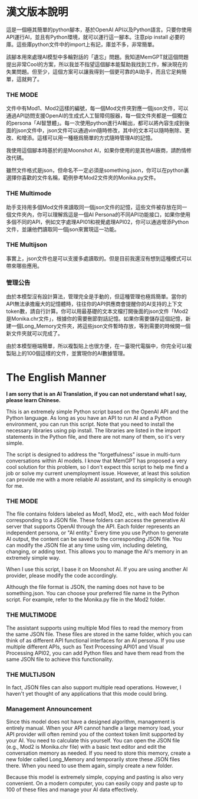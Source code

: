 # 漢文版本說明
這是一個極其簡單的python腳本，基於OpenAI API以及Python語言。只要你使用API運行AI，並且有Python環境，就可以運行這一腳本。注意pip install 必要的庫。這些庫python文件中的import上有記，庫並不多，非常簡單。

該腳本用來處理AI模型中多輪對話的「遺忘」問題。我知道MemGPT就這個問題提出非常Cool的方案，所以我並不指望這個腳本能幫助我找到工作，解決現在的失業問題。但至少，這個方案可以讓我得到一個更可靠的AI助手，而且它足夠簡單，這就夠了。

### THE MODE
文件中有Mod1、Mod2這樣的編號，每一個Mod文件夾對應一個json文件，可以通過API訪問支援OpenAI的生成式人工智障伺服器，每一個文件夾都是一個獨立的persona「AI智慧體」。每一次使用python進行AI輸出，都可以將內容生成到後面的json文件中，json文件可以通過vim隨時修改，其中的文本可以隨時刪除、更改、和增添。這樣可以用一種極爲簡單的方式隨時管理AI的記憶。

我使用這個腳本時基於的是Moonshot AI，如果你使用的是其他AI廠商，請酌情修改代碼。

雖然文件格式是json，但命名不一定必須是something.json，你可以在python裏選擇你喜歡的文件名稱，範例參考Mod2文件夾的Monika.py文件。

### THE Multimode
助手支持用多個Mod文件來讀取同一個json文件的記憶，這些文件被存放在同一個文件夾內，你可以理解爲這是一個AI Persona的不同API功能接口，如果你使用多個不同的API，例如文字處理API01和視覺處理API02，你可以通過增添Python文件，並讓他們讀取同一個json來實現這一功能。

### THE Multijson
事實上，json文件也是可以支援多處讀取的。但是目前我還沒有想到這種模式可以帶來哪些應用。

### 管理公告
由於本模型沒有設計算法，管理完全是手動的，但這種管理也極爲簡單。當你的API無法承擔龐大的記憶體時，往往你的API供應商會提醒你的AI支持的上下文token數，請自行計算。你可以用最基礎的文本文檔打開後面的json文件「Mod2是Monika.chr文件」，根據你的需要刪節對話記憶。如果你需要儲存這個記憶，新建一個Long_Memory文件夾，將這些json文件暫時存放，等到需要的時候開一個新文件夾就可以完成了。

由於本模型極端簡單，所以複製貼上也很方便，在一臺現代電腦中，你完全可以複製貼上的100個這樣的文件，並實現你的AI數據管理。

# The English Manner 
**I am sorry that is an AI Translation, if you can not understand what I say, please learn Chinese.**

This is an extremely simple Python script based on the OpenAI API and the Python language. As long as you have an API to run AI and a Python environment, you can run this script. Note that you need to install the necessary libraries using pip install. The libraries are listed in the import statements in the Python file, and there are not many of them, so it's very simple.

The script is designed to address the "forgetfulness" issue in multi-turn conversations within AI models. I know that MemGPT has proposed a very cool solution for this problem, so I don't expect this script to help me find a job or solve my current unemployment issue. However, at least this solution can provide me with a more reliable AI assistant, and its simplicity is enough for me.
### THE MODE
The file contains folders labeled as Mod1, Mod2, etc., with each Mod folder corresponding to a JSON file. These folders can access the generative AI server that supports OpenAI through the API. Each folder represents an independent persona, or "AI entity." Every time you use Python to generate AI output, the content can be saved to the corresponding JSON file. You can modify the JSON file at any time using vim, including deleting, changing, or adding text. This allows you to manage the AI's memory in an extremely simple way.

When I use this script, I base it on Moonshot AI. If you are using another AI provider, please modify the code accordingly.

Although the file format is JSON, the naming does not have to be something.json. You can choose your preferred file name in the Python script. For example, refer to the Monika.py file in the Mod2 folder.
### THE MULTIMODE
The assistant supports using multiple Mod files to read the memory from the same JSON file. These files are stored in the same folder, which you can think of as different API functional interfaces for an AI persona. If you use multiple different APIs, such as Text Processing API01 and Visual Processing API02, you can add Python files and have them read from the same JSON file to achieve this functionality.
### THE MULTIJSON
In fact, JSON files can also support multiple read operations. However, I haven't yet thought of any applications that this mode could bring.
### Management Announcement
Since this model does not have a designed algorithm, management is entirely manual. When your API cannot handle a large memory load, your API provider will often remind you of the context token limit supported by your AI. You need to calculate this yourself. You can open the JSON file (e.g., Mod2 is Monika.chr file) with a basic text editor and edit the conversation memory as needed. If you need to store this memory, create a new folder called Long_Memory and temporarily store these JSON files there. When you need to use them again, simply create a new folder.

Because this model is extremely simple, copying and pasting is also very convenient. On a modern computer, you can easily copy and paste up to 100 of these files and manage your AI data effectively.
